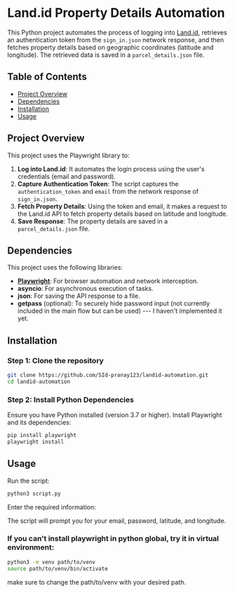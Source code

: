 # Land.id Property Details Automation

This Python project automates the process of logging into [Land.id](https://land.id/), retrieves an authentication token from the `sign_in.json` network response, and then fetches property details based on geographic coordinates (latitude and longitude). The retrieved data is saved in a `parcel_details.json` file.

## Table of Contents
- [Project Overview](#project-overview)
- [Dependencies](#dependencies)
- [Installation](#installation)
- [Usage](#usage)

## Project Overview

This project uses the Playwright library to:
1. **Log into Land.id**: It automates the login process using the user's credentials (email and password).
2. **Capture Authentication Token**: The script captures the `authentication_token` and `email` from the network response of `sign_in.json`.
3. **Fetch Property Details**: Using the token and email, it makes a request to the Land.id API to fetch property details based on latitude and longitude.
4. **Save Response**: The property details are saved in a `parcel_details.json` file.

## Dependencies

This project uses the following libraries:
- **[Playwright](https://playwright.dev/python/docs/intro)**: For browser automation and network interception.
- **asyncio**: For asynchronous execution of tasks.
- **json**: For saving the API response to a file.
- **getpass** (optional): To securely hide password input (not currently included in the main flow but can be used) --- I haven't implemented it yet.

## Installation

### Step 1: Clone the repository
```bash
git clone https://github.com/SId-pranay123/landid-automation.git
cd landid-automation
```
### Step 2: Install Python Dependencies

Ensure you have Python installed (version 3.7 or higher).
Install Playwright and its dependencies:
```bash
pip install playwright
playwright install
```

## Usage

Run the script:
```bash
python3 script.py
```

Enter the required information:

The script will prompt you for your email, password, latitude, and longitude.


### If you can't install playwright in python global, try it in virtual environment: 

```bash
python3 -m venv path/to/venv
source path/to/venv/bin/activate
```

make sure to change the path/to/venv with your desired path. 